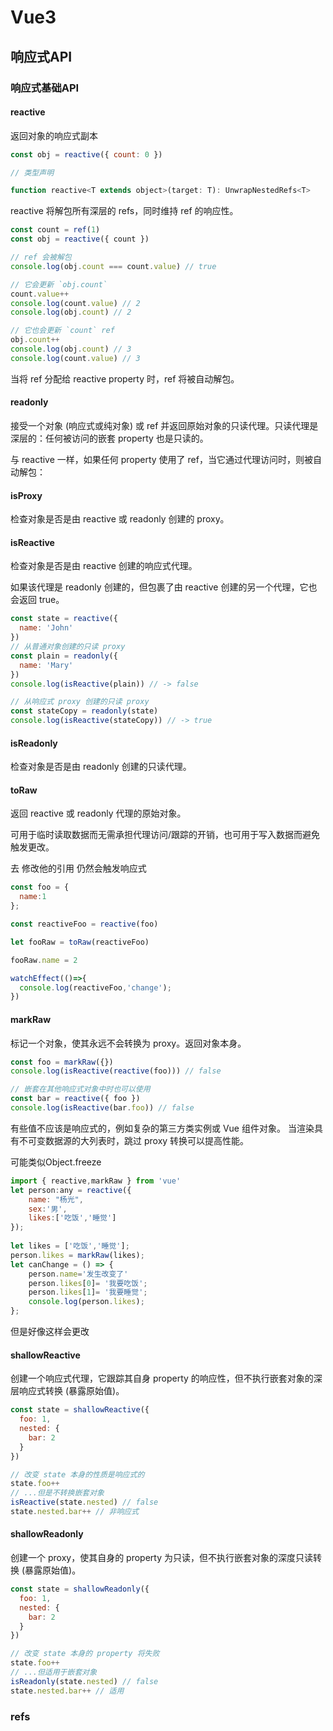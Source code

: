 # Vue3


## 响应式API

### 响应式基础API

#### reactive

返回对象的响应式副本

``` JavaScript
const obj = reactive({ count: 0 })

// 类型声明

function reactive<T extends object>(target: T): UnwrapNestedRefs<T>

```

reactive 将解包所有深层的 refs，同时维持 ref 的响应性。

``` JavaScript
const count = ref(1)
const obj = reactive({ count })

// ref 会被解包
console.log(obj.count === count.value) // true

// 它会更新 `obj.count`
count.value++
console.log(count.value) // 2
console.log(obj.count) // 2

// 它也会更新 `count` ref
obj.count++
console.log(obj.count) // 3
console.log(count.value) // 3

```


当将 ref 分配给 reactive property 时，ref 将被自动解包。

#### readonly

接受一个对象 (响应式或纯对象) 或 ref 并返回原始对象的只读代理。只读代理是深层的：任何被访问的嵌套 property 也是只读的。

与 reactive 一样，如果任何 property 使用了 ref，当它通过代理访问时，则被自动解包：

#### isProxy

检查对象是否是由 reactive 或 readonly 创建的 proxy。

#### isReactive

检查对象是否是由 reactive 创建的响应式代理。

如果该代理是 readonly 创建的，但包裹了由 reactive 创建的另一个代理，它也会返回 true。

``` JavaScript
const state = reactive({
  name: 'John'
})
// 从普通对象创建的只读 proxy
const plain = readonly({
  name: 'Mary'
})
console.log(isReactive(plain)) // -> false

// 从响应式 proxy 创建的只读 proxy
const stateCopy = readonly(state)
console.log(isReactive(stateCopy)) // -> true

```


#### isReadonly

检查对象是否是由 readonly 创建的只读代理。

#### toRaw

返回 reactive 或 readonly 代理的原始对象。

可用于临时读取数据而无需承担代理访问/跟踪的开销，也可用于写入数据而避免触发更改。

去 修改他的引用 仍然会触发响应式

```JavaScript
const foo = {
  name:1
};

const reactiveFoo = reactive(foo)

let fooRaw = toRaw(reactiveFoo)

fooRaw.name = 2

watchEffect(()=>{
  console.log(reactiveFoo,'change');
})

```


#### markRaw

标记一个对象，使其永远不会转换为 proxy。返回对象本身。

``` JavaScript
const foo = markRaw({})
console.log(isReactive(reactive(foo))) // false

// 嵌套在其他响应式对象中时也可以使用
const bar = reactive({ foo })
console.log(isReactive(bar.foo)) // false
```

有些值不应该是响应式的，例如复杂的第三方类实例或 Vue 组件对象。
当渲染具有不可变数据源的大列表时，跳过 proxy 转换可以提高性能。


可能类似Object.freeze

``` JavaScript
import { reactive,markRaw } from 'vue'
let person:any = reactive({
    name: "杨光",
    sex:'男',
    likes:['吃饭','睡觉']
});
 
let likes = ['吃饭','睡觉'];
person.likes = markRaw(likes);
let canChange = () => {
    person.name='发生改变了'
    person.likes[0]= '我要吃饭';
    person.likes[1]= '我要睡觉';
    console.log(person.likes);
};

```

但是好像这样会更改


#### shallowReactive

创建一个响应式代理，它跟踪其自身 property 的响应性，但不执行嵌套对象的深层响应式转换 (暴露原始值)。


``` JavaScript
const state = shallowReactive({
  foo: 1,
  nested: {
    bar: 2
  }
})

// 改变 state 本身的性质是响应式的
state.foo++
// ...但是不转换嵌套对象
isReactive(state.nested) // false
state.nested.bar++ // 非响应式

``` 

#### shallowReadonly

创建一个 proxy，使其自身的 property 为只读，但不执行嵌套对象的深度只读转换 (暴露原始值)。


``` JavaScript
const state = shallowReadonly({
  foo: 1,
  nested: {
    bar: 2
  }
})

// 改变 state 本身的 property 将失败
state.foo++
// ...但适用于嵌套对象
isReadonly(state.nested) // false
state.nested.bar++ // 适用

```








### refs



